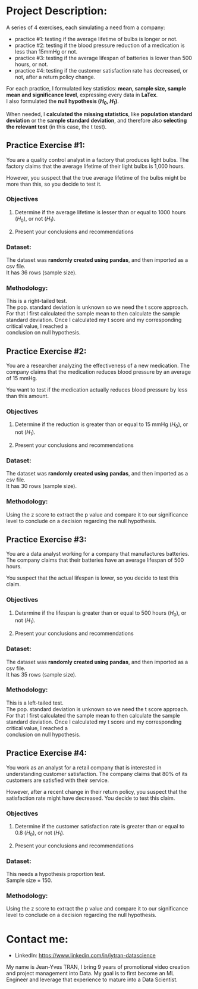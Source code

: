 # Project Description:  

A series of 4 exercises, each simulating a need from a company:  
*   practice #1: testing if the average lifetime of bulbs is longer or not. 
*   practice #2: testing if the blood pressure reduction of a medication is less than 15mmHg or not. 
*   practice #3: testing if the average lifespan of batteries is lower than 500 hours, or not. 
*   practice #4: testing if the customer satisfaction rate has decreased, or not, after a return policy change. 

For each practice, I formulated key statistics: **mean, sample size, sample mean and significance level**, expressing every data in **LaTex**.  
I also formulated the **null hypothesis ($H_0$, $H_1$)**. 

When needed, I **calculated the missing statistics**, like **population standard deviation** or the **sample standard deviation**, and therefore also **selecting the relevant test** (in this case, the t test). 

## Practice Exercise #1:  
You are a quality control analyst in a factory that produces light bulbs. The factory claims that the average lifetime of their light bulbs is 1,000 hours.  

However, you suspect that the true average lifetime of the bulbs might be more than this, so you decide to test it.

### Objectives  
1.   Determine if the average lifetime is lesser than or equal to 1000 hours ($H_0$), or not ($H_1$).
     
2.   Present your conclusions and recommendations

### Dataset:  
The dataset was **randomly created using pandas**, and then imported as a csv file.  
It has 36 rows (sample size).  

### Methodology:
This is a right-tailed test.  
The pop. standard deviation is unknown so we need the t score approach. For that I first calculated the sample mean to then calculate the sample standard deviation. Once I calculated my t score and my corresponding critical value, I reached a  
conclusion on null hypothesis. 

## Practice Exercise #2:  
You are a researcher analyzing the effectiveness of a new medication. The company claims that the medication reduces blood pressure by an average of 15 mmHg.  

You want to test if the medication actually reduces blood pressure by less than this amount.

### Objectives  
1.   Determine if the reduction is greater than or equal to 15 mmHg ($H_0$), or not ($H_1$).
     
2.   Present your conclusions and recommendations

### Dataset:  
The dataset was **randomly created using pandas**, and then imported as a csv file.  
It has 30 rows (sample size).   

### Methodology:
Using the z score to extract the p value and compare it to our significance level to conclude on a decision regarding the null hypothesis. 

## Practice Exercise #3:  
You are a data analyst working for a company that manufactures batteries. The company claims that their batteries have an average lifespan of 500 hours.  

You suspect that the actual lifespan is lower, so you decide to test this claim.

### Objectives  
1.   Determine if the lifespan is greater than or equal to 500 hours ($H_0$), or not ($H_1$).
     
2.   Present your conclusions and recommendations

### Dataset:  
The dataset was **randomly created using pandas**, and then imported as a csv file.  
It has 35 rows (sample size).   

### Methodology:
This is a left-tailed test.  
The pop. standard deviation is unknown so we need the t score approach. For that I first calculated the sample mean to then calculate the sample standard deviation. Once I calculated my t score and my corresponding critical value, I reached a  
conclusion on null hypothesis. 

## Practice Exercise #4:  
You work as an analyst for a retail company that is interested in understanding customer satisfaction. The company claims that 80% of its customers are satisfied with their service.  

However, after a recent change in their return policy, you suspect that the satisfaction rate might have decreased. You decide to test this claim.

### Objectives  
1.   Determine if the customer satisfaction rate is greater than or equal to 0.8 ($H_0$), or not ($H_1$).
     
2.   Present your conclusions and recommendations

### Dataset:  
This needs a hypothesis proportion test.  
Sample size = 150.

### Methodology:
Using the z score to extract the p value and compare it to our significance level to conclude on a decision regarding the null hypothesis. 


# Contact me:
*   LinkedIn: https://www.linkedin.com/in/jytran-datascience

My name is Jean-Yves TRAN, I bring 9 years of promotional video creation and project management into Data. My goal is to first become an ML Engineer and leverage that experience to mature into a Data Scientist.
